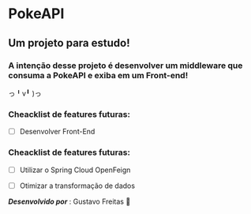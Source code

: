 # PokeAPI

## Um projeto para estudo!

### A intenção desse projeto é desenvolver um middleware que consuma a PokeAPI e exiba em um Front-end!

っ╹v╹ )っ 

### Cheacklist de features futuras:
- [ ] Desenvolver Front-End
### Cheacklist de features futuras:
- [ ] Utilizar o Spring Cloud OpenFeign
- [ ] Otimizar a transformação de dados


***Desenvolvido por*** : Gustavo Freitas 🚀
